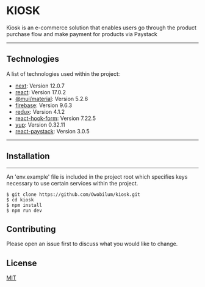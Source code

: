 # KIOSK

Kiosk is an e-commerce solution that enables users go through the product purchase flow and make payment for products via Paystack
***

## Technologies
A list of technologies used within the project:
* [next](https://www.npmjs.com/package/next): Version 12.0.7
* [react](https://www.npmjs.com/package/react): Version 17.0.2
* [@mui/material](https://www.npmjs.com/package/@mui/material): Version 5.2.6
* [firebase](https://www.npmjs.com/package/firebase): Version 9.6.3
* [redux](https://www.npmjs.com/package/redux): Version 4.1.2
* [react-hook-form](https://www.npmjs.com/package/react-hook-form): Version 7.22.5
* [yup](https://www.npmjs.com/package/yup): Version 0.32.11
* [react-paystack](https://www.npmjs.com/package/react-paystack): Version 3.0.5
***

## Installation
***
An 'env.example' file is included in the project root which specifies keys necessary to use certain services within the project.
```
$ git clone https://github.com/Owobilum/kiosk.git
$ cd kiosk
$ npm install
$ npm run dev

```

## Contributing
Please open an issue first to discuss what you would like to change.

## License
[MIT](https://choosealicense.com/licenses/mit/)

